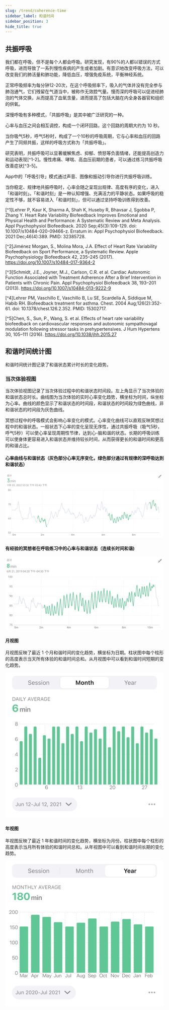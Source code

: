 ```yaml
---
slug: /trend/coherence-time
sidebar_label: 和谐时间
sidebar_position: 3
hide_title: true
---
```

## 共振呼吸
我们都在呼吸，但不是每个人都会呼吸。研究发现，有90%的人都以错误的方式呼吸，进而导致了一系列慢性疾病的产生或者加剧。有意识地改变呼吸方法，可以改变我们的肺活量和肺功能，降低血压，增强免疫系统，平衡神经系统。

正常呼吸频率为每分钟12-20次，在这个呼吸频率下，吸入的气体并没有完全参与肺泡通气，它们残留在气道当中，被称作无效腔气量。慢而深的呼吸可以促进经肺泡的气体交换，从而提高了血氧含量，进而提高了包括大脑在内全身各器官和组织的供氧。

深慢呼吸有多种模式，「共振呼吸」是其中被广泛研究的一种。

心率与血压之间会相互调控，构成一个闭环回路，这个回路的周期大约为 10 秒。

当你吸气5秒，呼气5秒时，构成了一个10秒的呼吸周期，它与心率和血压的回路产生了同频共振，这样的呼吸方式称为「共振呼吸」。

研究表明，共振呼吸可以显著缓解焦虑、抑郁、愤怒等负面情绪，还能提高创造力和运动表现[^1-2]。慢性疼痛、哮喘、高血压前期的患者，可以通过练习共振呼吸改善症状[^3-5]。

App中的「呼吸引导」模式通过声音、图像和振动引导你进行共振呼吸训练。

当你稳定、规律地共振呼吸时，心率会随之呈现出规律、高度有序的变化，进入「和谐时刻」。「和谐时刻」是一种认知增强、充满活力的平静状态。如果呼吸的稳定性不够，就不容易进入「和谐时刻」，但可以通过坚持呼吸训练得到改善。


[^1]Lehrer P, Kaur K, Sharma A, Shah K, Huseby R, Bhavsar J, Sgobba P, Zhang Y. Heart Rate Variability Biofeedback Improves Emotional and Physical Health and Performance: A Systematic Review and Meta Analysis. Appl Psychophysiol Biofeedback. 2020 Sep;45(3):109-129. doi: 10.1007/s10484-020-09466-z. Erratum in: Appl Psychophysiol Biofeedback. 2021 Dec;46(4):389. PMID: 32385728.

[^2]Jiménez Morgan, S., Molina Mora, J.A. Effect of Heart Rate Variability Biofeedback on Sport Performance, a Systematic Review. Apple Psychophysiology Biofeedback 42, 235–245 (2017). https://doi.org/10.1007/s10484-017-9364-2

[^3]Schmidt, J.E., Joyner, M.J., Carlson, C.R. et al. Cardiac Autonomic Function Associated with Treatment Adherence After a Brief Intervention in Patients with Chronic Pain. Appl Psychophysiol Biofeedback 38, 193–201 (2013). https://doi.org/10.1007/s10484-013-9222-9

[^4]Lehrer PM, Vaschillo E, Vaschillo B, Lu SE, Scardella A, Siddique M, Habib RH. Biofeedback treatment for asthma. Chest. 2004 Aug;126(2):352-61. doi: 10.1378/chest.126.2.352. PMID: 15302717.

[^5]Chen, S., Sun, P., Wang, S. et al. Effects of heart rate variability biofeedback on cardiovascular responses and autonomic sympathovagal modulation following stressor tasks in prehypertensives. J Hum Hypertens 30, 105–111 (2016). https://doi.org/10.1038/jhh.2015.27
## 和谐时间统计图
和谐时间统计图记录了和谐状态累计时长的变化趋势。

### 当次体验视图

当次体验视图记录了当次体验过程中的和谐状态时间段。左上角显示了当次体验的和谐状态总时长。曲线图为当次体验的实时心率变化趋势，横坐标为时间，纵坐标为心率。曲线的颜色显示了和谐状态的时间段，和谐状态的时间段为绿色曲线，非和谐状态的时间段为灰色曲线。

冥想过程中的呼吸模式会影响心率变化的模式。心率变化曲线可以直观反映冥想过程中的和谐状态。一般状态下心率的变化呈现无序性，通过共振呼吸（吸气5秒，呼气5秒）可以使心率呈现周期性节律，达到心-脑和谐的状态。长期的呼吸训练可以使身体更容易进入和谐状态并维持较长时间，从而获得更长的和谐时间和更高的和谐占比。

#### 心率曲线与和谐状态（灰色部分心率无序变化，绿色部分通过有规律的深呼吸达到和谐状态）
![心率曲线与和谐状态（灰色部分心率无序变化，绿色部分通过有规律的深呼吸达到和谐状态）](Image3/32.png)

#### 有经验的冥想者在呼吸练习中的心率与和谐状态（连续长时间和谐)
![graph](Image3/20221110-173714.jpg)


#### 月视图

月视图反映了最近 1 个月和谐时间的变化趋势，横坐标为日期。柱状图中每个柱形的高度表示当天所有体验的和谐时间总和。从月视图中可以看到和谐时间短期的变化趋势。

![图](Image3/Coherence-m.png)

#### 年视图

年视图反映了最近 1 年和谐时间的变化趋势，横坐标为月份。柱状图中每个柱形的高度表示当月所有体验的和谐时间总和。从年视图中可以看到和谐时间长期的变化趋势。

![图](Image3/Coherence-y.png)
